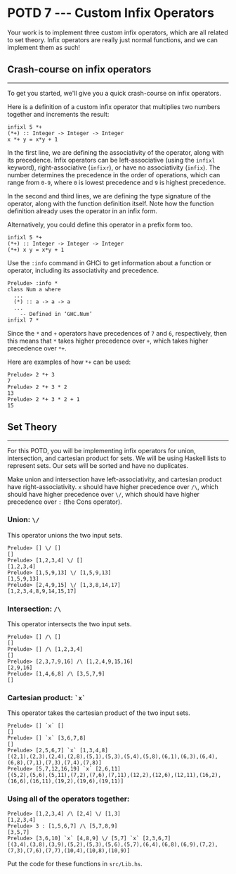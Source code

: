 POTD 7 --- Custom Infix Operators
==============================

Your work is to implement three custom infix operators, which are all related to set theory. Infix operators are really just normal functions, and we can implement them as such!

## Crash-course on infix operators
------

To get you started, we'll give you a quick crash-course on infix operators.

Here is a definition of a custom infix operator that multiplies two numbers together and increments the result:

```
infixl 5 *+
(*+) :: Integer -> Integer -> Integer
x *+ y = x*y + 1
```

In the first line, we are defining the associativity of the operator, along with its precedence. Infix operators can be left-associative (using the `infixl` keyword), right-associative (`infixr`), or have no associativity (`infix`). The number determines the precedence in the order of operations, which can range from `0-9`, where `0` is lowest precedence and `9` is highest precedence.

In the second and third lines, we are defining the type signature of the operator, along with the function definition itself. Note how the function definition already uses the operator in an infix form. 

Alternatively, you could define this operator in a prefix form too.

```
infixl 5 *+
(*+) :: Integer -> Integer -> Integer
(*+) x y = x*y + 1
```

Use the `:info` command in GHCi to get information about a function or operator, including its associativity and precedence.
```
Prelude> :info *
class Num a where
  ...
  (*) :: a -> a -> a
  ...
  	-- Defined in ‘GHC.Num’
infixl 7 *
```

Since the `*` and `+` operators have precedences of `7` and `6`, respectively, then this means that `*` takes higher precedence over `+`, which takes higher precedence over `*+`.

Here are examples of how `*+` can be used:
```
Prelude> 2 *+ 3
7
Prelude> 2 *+ 3 * 2
13
Prelude> 2 *+ 3 * 2 + 1
15
```

## Set Theory
------

For this POTD, you will be implementing infix operators for union, intersection, and cartesian product for sets. We will be using Haskell lists to represent sets. Our sets will be sorted and have no duplicates.

Make union and intersection have left-associativity, and cartesian product have right-associativity. `x` should have higher precedence over `/\`, which should have higher precedence over `\/`, which should have higher precedence over `:` (the Cons operator).

### Union: `\/`

This operator unions the two input sets.
```
Prelude> [] \/ []
[]
Prelude> [1,2,3,4] \/ []
[1,2,3,4]
Prelude> [1,5,9,13] \/ [1,5,9,13]
[1,5,9,13]
Prelude> [2,4,9,15] \/ [1,3,8,14,17]
[1,2,3,4,8,9,14,15,17]
```

### Intersection: `/\`

This operator intersects the two input sets.
```
Prelude> [] /\ []
[]
Prelude> [] /\ [1,2,3,4]
[]
Prelude> [2,3,7,9,16] /\ [1,2,4,9,15,16]
[2,9,16]
Prelude> [1,4,6,8] /\ [3,5,7,9]
[]
```

### Cartesian product: ``` `x` ```

This operator takes the cartesian product of the two input sets.
```
Prelude> [] `x` []
[]
Prelude> [] `x` [3,6,7,8]
[]
Prelude> [2,5,6,7] `x` [1,3,4,8]
[(2,1),(2,3),(2,4),(2,8),(5,1),(5,3),(5,4),(5,8),(6,1),(6,3),(6,4),(6,8),(7,1),(7,3),(7,4),(7,8)]
Prelude> [5,7,12,16,19] `x` [2,6,11]
[(5,2),(5,6),(5,11),(7,2),(7,6),(7,11),(12,2),(12,6),(12,11),(16,2),(16,6),(16,11),(19,2),(19,6),(19,11)]
```

### Using all of the operators together:
```
Prelude> [1,2,3,4] /\ [2,4] \/ [1,3]
[1,2,3,4]
Prelude> 3 : [1,5,6,7] /\ [5,7,8,9]
[3,5,7]
Prelude> [3,6,10] `x` [4,8,9] \/ [5,7] `x` [2,3,6,7]
[(3,4),(3,8),(3,9),(5,2),(5,3),(5,6),(5,7),(6,4),(6,8),(6,9),(7,2),(7,3),(7,6),(7,7),(10,4),(10,8),(10,9)]
```

Put the code for these functions in `src/Lib.hs`.
